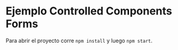 # Ejemplo Controlled Components Forms

Para abrir el proyecto corre `npm install` y luego `npm start`.
